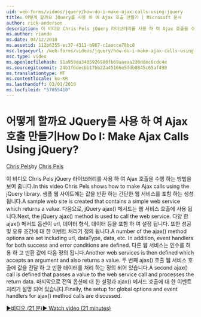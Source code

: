 ```yaml
---
uid: web-forms/videos/jquery/how-do-i-make-ajax-calls-using-jquery
title: 어떻게 할까요 JQuery를 사용 하 여 Ajax 호출 만들기 | Microsoft 문서
author: rick-anderson
description: 이 비디오 Chris Pels jQuery 라이브러리를 사용 하 여 Ajax 호출을 수행 하는 방법을 보여 줍니다. 샘플 웹 사이트를 반환 하는 간단한 웹 서비스를 포함 하는 중... 만들어집니다.
ms.author: riande
ms.date: 04/12/2010
ms.assetid: 112b6255-ec37-4311-b967-c1aacce78bc8
msc.legacyurl: /web-forms/videos/jquery/how-do-i-make-ajax-calls-using-jquery
msc.type: video
ms.openlocfilehash: 91a959da3405926980fb69aaeaa230ddec6cdc4e
ms.sourcegitcommit: 24b1f6decbb17bb22a45166e5fdb0845c65af498
ms.translationtype: MT
ms.contentlocale: ko-KR
ms.lasthandoff: 03/01/2019
ms.locfileid: "57055410"
---
```

<a name="how-do-i-make-ajax-calls-using-jquery"></a><span data-ttu-id="2d64b-105">어떻게 할까요 JQuery를 사용 하 여 Ajax 호출 만들기</span><span class="sxs-lookup"><span data-stu-id="2d64b-105">How Do I: Make Ajax Calls Using jQuery?</span></span>
====================
<span data-ttu-id="2d64b-106">[Chris Pels](https://twitter.com/chrispels)</span><span class="sxs-lookup"><span data-stu-id="2d64b-106">by [Chris Pels](https://twitter.com/chrispels)</span></span>

<span data-ttu-id="2d64b-107">이 비디오 Chris Pels jQuery 라이브러리를 사용 하 여 Ajax 호출을 수행 하는 방법을 보여 줍니다.</span><span class="sxs-lookup"><span data-stu-id="2d64b-107">In this video Chris Pels shows how to make Ajax calls using the jQuery library.</span></span> <span data-ttu-id="2d64b-108">샘플 웹 사이트에는 값을 반환 하는 간단한 웹 서비스를 포함 하는 생성 됩니다.</span><span class="sxs-lookup"><span data-stu-id="2d64b-108">A sample web site is created that contains a simple web service which returns a value.</span></span> <span data-ttu-id="2d64b-109">다음으로, jQuery ajax() 메서드는 웹 서비스 호출에 사용 됩니다.</span><span class="sxs-lookup"><span data-stu-id="2d64b-109">Next, the jQuery ajax() method is used to call the web service.</span></span> <span data-ttu-id="2d64b-110">다양 한 ajax() 메서드 옵션이 url, 데이터 형식, 데이터 등을 포함 하 여 설정 됩니다. 또한 성공 및 오류 조건에 대 한 이벤트 처리기 정의 됩니다.</span><span class="sxs-lookup"><span data-stu-id="2d64b-110">A number of the ajax() method options are set including url, dataType, data, etc. In addition, event handlers for both success and error conditions are defined.</span></span> <span data-ttu-id="2d64b-111">다른 웹 서비스는 인수를 허용 하 고 반환 값에 다음 정의 됩니다.</span><span class="sxs-lookup"><span data-stu-id="2d64b-111">Another web services is then defined which accepts an argument and also returns a value.</span></span> <span data-ttu-id="2d64b-112">두 번째 ajax() 호출 웹 서비스 호출에 값을 전달 하 고 반환 데이터를 처리 하는 정의 되어 있습니다.</span><span class="sxs-lookup"><span data-stu-id="2d64b-112">A second ajax() call is defined that passes a value to the web service call and processes the return data.</span></span> <span data-ttu-id="2d64b-113">마지막으로 전역 옵션에 대 한 설정과 ajax() 메서드 호출에 대 한 이벤트 처리기 설명 되어 있습니다.</span><span class="sxs-lookup"><span data-stu-id="2d64b-113">Finally, the setup for global options and event handlers for ajax() method calls are discussed.</span></span>

[<span data-ttu-id="2d64b-114">&#9654;비디오 (21 분)</span><span class="sxs-lookup"><span data-stu-id="2d64b-114">&#9654; Watch video (21 minutes)</span></span>](https://channel9.msdn.com/Blogs/ASP-NET-Site-Videos/how-do-i-make-ajax-calls-using-jquery)
